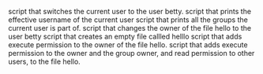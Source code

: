 script that switches the current user to the user betty.
script that prints the effective username of the current user
 script that prints all the groups the current user is part of.
 script that changes the owner of the file hello to the user betty
script that creates an empty file callled helllo
script that adds execute permission to the owner of the file hello.
script that adds execute permission to the owner and the group owner, and read permission to other users, to the file hello.
